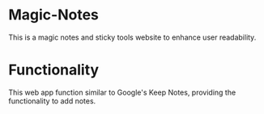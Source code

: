 # Magic-Notes

This is a magic notes and sticky tools website to enhance user readability.

# Functionality

This web app function similar to Google's Keep Notes, providing the functionality to add notes.
